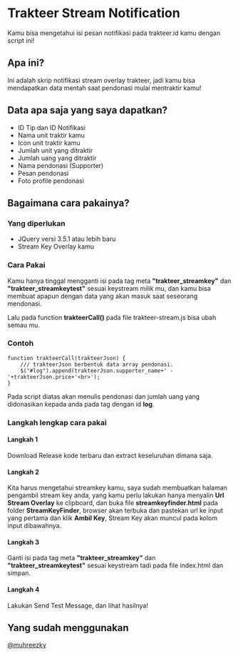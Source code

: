 # Trakteer Stream Notification
Kamu bisa mengetahui isi pesan notifikasi pada trakteer.id kamu dengan script ini!

## Apa ini?
Ini adalah skrip notifikasi stream overlay trakteer, jadi kamu bisa mendapatkan data mentah saat pendonasi mulai mentraktir kamu!

## Data apa saja yang saya dapatkan?
- ID Tip dan ID Notifikasi
- Nama unit traktir kamu
- Icon unit traktir kamu
- Jumlah unit yang ditraktir
- Jumlah uang yang ditraktir
- Nama pendonasi (Supporter)
- Pesan pendonasi
- Foto profile pendonasi

## Bagaimana cara pakainya?

### Yang diperlukan
- JQuery versi 3.5.1 atau lebih baru
- Stream Key Overlay kamu

### Cara Pakai
Kamu hanya tinggal mengganti isi pada tag meta **"trakteer_streamkey"** dan **"trakteer_streamkeytest"** sesuai keystream milik mu, dan kamu bisa membuat apapun dengan data yang akan masuk saat seseorang mendonasi.

Lalu pada function **trakteerCall()** pada file trakteer-stream.js bisa ubah semau mu.

### Contoh
```
function trakteerCall(trakteerJson) {
	/// trakteerJson berbentuk data array pendonasi.
	$("#log").append(trakteerJson.supporter_name+' - '+trakteerJson.price+'<br>');
}
```
Pada script diatas akan menulis pendonasi dan jumlah uang yang didonasikan kepada anda pada tag dengan id **log**.

### Langkah lengkap cara pakai
#### Langkah 1
Download Release kode terbaru dan extract keseluruhan dimana saja.

#### Langkah 2
Kita harus mengetahui streamkey kamu, saya sudah membuatkan halaman pengambil stream key anda,
yang kamu perlu lakukan hanya menyalin **Url Stream Overlay** ke clipboard, dan buka file **streamkeyfinder.html** pada folder **StreamKeyFinder**, browser akan terbuka dan pastekan url ke input yang pertama dan klik **Ambil Key**, Stream Key akan muncul pada kolom input dibawahnya.

#### Langkah 3
Ganti isi pada tag meta **"trakteer_streamkey"** dan **"trakteer_streamkeytest"** sesuai keystream tadi pada file index.html dan simpan.

#### Langkah 4
Lakukan Send Test Message, dan lihat hasilnya!


## Yang sudah menggunakan
[@muhreezky](https://github.com/muhreezky)
